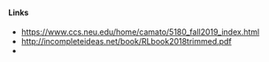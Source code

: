 #### Links 
* https://www.ccs.neu.edu/home/camato/5180_fall2019_index.html
* http://incompleteideas.net/book/RLbook2018trimmed.pdf
* 
